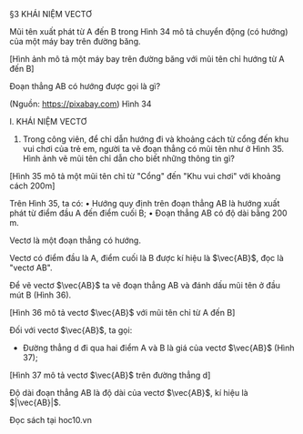 §3 KHÁI NIỆM VECTƠ

Mũi tên xuất phát từ A đến B trong Hình 34 mô tả chuyển động (có hướng) của một máy bay trên đường băng.

[Hình ảnh mô tả một máy bay trên đường băng với mũi tên chỉ hướng từ A đến B]

Đoạn thẳng AB có hướng được gọi là gì?

(Nguồn: https://pixabay.com)
Hình 34

I. KHÁI NIỆM VECTƠ

1. Trong công viên, để chỉ dẫn hướng đi và khoảng cách từ cổng đến khu vui chơi của trẻ em, người ta vẽ đoạn thẳng có mũi tên như ở Hình 35. Hình ảnh vẽ mũi tên chỉ dẫn cho biết những thông tin gì?

[Hình 35 mô tả một mũi tên chỉ từ "Cổng" đến "Khu vui chơi" với khoảng cách 200m]

Trên Hình 35, ta có:
• Hướng quy định trên đoạn thẳng AB là hướng xuất phát từ điểm đầu A đến điểm cuối B;
• Đoạn thẳng AB có độ dài bằng 200 m.

Vectơ là một đoạn thẳng có hướng.

Vectơ có điểm đầu là A, điểm cuối là B được kí hiệu là $\vec{AB}$, đọc là "vectơ AB".

Để vẽ vectơ $\vec{AB}$ ta vẽ đoạn thẳng AB và đánh dấu mũi tên ở đầu mút B (Hình 36).

[Hình 36 mô tả vectơ $\vec{AB}$ với mũi tên chỉ từ A đến B]

Đối với vectơ $\vec{AB}$, ta gọi:
- Đường thẳng d đi qua hai điểm A và B là giá của vectơ $\vec{AB}$ (Hình 37);

[Hình 37 mô tả vectơ $\vec{AB}$ trên đường thẳng d]

Độ dài đoạn thẳng AB là độ dài của vectơ $\vec{AB}$, kí hiệu là $|\vec{AB}|$.

Đọc sách tại hoc10.vn